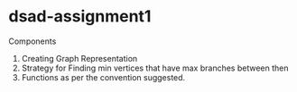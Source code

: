 # dsad-assignment1

Components 
  1. Creating Graph Representation
  2. Strategy for Finding min vertices that have max branches between then
  3. Functions as per the convention suggested.
